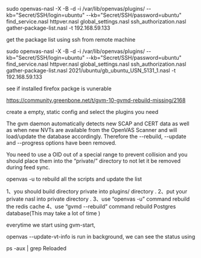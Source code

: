 sudo openvas-nasl -X -B -d -i /var/lib/openvas/plugins/ --kb="Secret/SSH/login=ubuntu" --kb="Secret/SSH/password=ubuntu" find_service.nasl httpver.nasl global_settings.nasl ssh_authorization.nasl gather-package-list.nasl -t 192.168.59.133

get the package list using ssh from remote machine

sudo openvas-nasl -X -B -d -i /var/lib/openvas/plugins/ --kb="Secret/SSH/login=ubuntu" --kb="Secret/SSH/password=ubuntu" find_service.nasl httpver.nasl global_settings.nasl ssh_authorization.nasl gather-package-list.nasl 2021/ubuntu/gb_ubuntu_USN_5131_1.nasl -t 192.168.59.133

see if installed firefox packge is vunerable

https://community.greenbone.net/t/gvm-10-gvmd-rebuild-missing/2168


create a empty, static config and select the plugins you need


The gvm daemon automatically detects new SCAP and CERT data as well as when new
NVTs are available from the OpenVAS Scanner and will load/update the database
accordingly. Therefore the --rebuild, --update and --progress options have
been removed.

You need to use a OID out of a special range to prevent collision and you should place them into the “private/” directory to not let it be removed during feed sync.

openvas -u to rebuild all the scripts and update the list

1、you should build directory private into plugins/ directory .
2、put your private nasl into private directory .
3、use “openvas -u” command rebuild the redis cache
4、use “gvmd --rebuild” command rebuild Postgres database(This may take a lot of time )

everytime we start using gvm-start,

openvas --update-vt-info is run in background, we can see the status using

ps -aux | grep Reloaded









